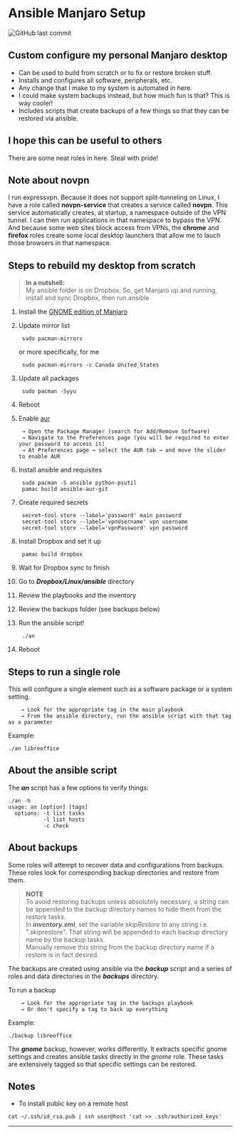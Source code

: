 # Ansible Manjaro Setup

![GitHub last commit](https://img.shields.io/github/last-commit/marinierb/ansible-manjaro-setup)

## Custom configure my personal Manjaro desktop

- Can be used to build from scratch or to fix or restore broken stuff.
- Installs and configures all software, peripherals, etc.
- Any change that I make to my system is automated in here.
- I could make system backups instead, but how much fun is that? This is way cooler!
- Includes scripts that create backups of a few things so that they can be restored via ansible.

## I hope this can be useful to others

There are some neat roles in here. Steal with pride!

## Note about novpn

I run expressvpn. Because it does not support split-tunneling on Linux, I have a role called **novpn-service** that creates a service called **novpn**. This service automatically creates, at startup, a namespace outside of the VPN tunnel. I can then run applications in that namespace to bypass the VPN. And because some web sites block access from VPNs, the **chrome** and **firefox** roles create some local desktop launchers that allow me to lauch those browsers in that namespace. 

## Steps to rebuild my desktop from scratch

>**In a nutshell:**
><br>My ansible folder is on Dropbox. So, get Manjaro up and running, install and sync Dropbox, then run ansible

1. Install the [GNOME edition of Manjaro](https://manjaro.org/download/#gnome)

1. Update mirror list

        sudo pacman-mirrors

      or more specifically, for me

        sudo pacman-mirrors -c Canada United_States

1. Update all packages

        sudo pacman -Syyu

1. Reboot

1. Enable [aur](https://wiki.archlinux.org/index.php/Arch_User_Repository)

        → Open the Package Manager (search for Add/Remove Software)
        → Navigate to the Preferences page (you will be required to enter your password to access it)
        → At Preferences page → select the AUR tab → and move the slider to enable AUR

1. Install ansible and requisites

        sudo pacman -S ansible python-psutil
        pamac build ansible-aur-git

1. Create required secrets

        secret-tool store --label='password' main password
        secret-tool store --label='vpnUsername' vpn username
        secret-tool store --label='vpnPassword' vpn password

1. Install Dropbox and set it up

        pamac build dropbox

1. Wait for Dropbox sync to finish

1. Go to ***Dropbox/Linux/ansible*** directory

1. Review the playbooks and the inventory

1. Review the backups folder (see backups below)

1. Run the ansible script!

        ./an

1. Reboot

## Steps to run a single role

This will configure a single element such as a software package or a system setting.

        → Look for the appropriate tag in the main playbook
        → From the ansible directory, run the ansible script with that tag as a parameter
Example:
```
./an libreoffice
```

## About the ansible script

The ***an*** script has a few options to verify things:

```
./an -h
usage: an [option] [tags]
  options: -t list tasks
           -l list hosts
           -c check
```

## About backups

Some roles will attempt to recover data and configurations from backups. These roles look for corresponding backup directories and restore from them.

> **NOTE**
> <br>To avoid restoring backups unless absolutely necessary, a string can be appended to the backup directory names to hide them from the restore tasks.
> <br>In ***inventory.xml***, set the variable *skipRestore* to any string i.e. ".skiprestore". That string will be appended to each backup directory name by the backup tasks.
> <br>Manually remove this string from the backup directory name if a restore is in fact desired.

The backups are created using ansible via the ***backup*** script and a series of roles and data directories in the ***backups*** directory.

To run a backup

        → Look for the appropriate tag in the backups playbook
        → Or don't specify a tag to back up everything

Example:
```
./backup libreoffice
```

The ***gnome*** backup, however, works differently. It extracts specific gnome settings and creates ansible tasks directly in the *gnome* role. These tasks are extensively tagged so that specific settings can be restored.

## Notes
- To install public key on a remote host
```
cat ~/.ssh/id_rsa.pub | ssh user@host 'cat >> .ssh/authorized_keys'
```
---
